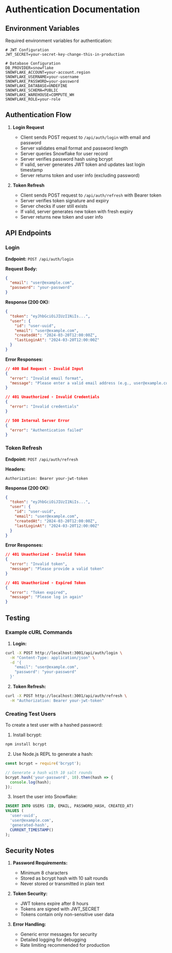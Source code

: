 # Authentication Documentation

## Environment Variables

Required environment variables for authentication:

```env
# JWT Configuration
JWT_SECRET=your-secret-key-change-this-in-production

# Database Configuration
DB_PROVIDER=snowflake
SNOWFLAKE_ACCOUNT=your-account.region
SNOWFLAKE_USERNAME=your-username
SNOWFLAKE_PASSWORD=your-password
SNOWFLAKE_DATABASE=UNDEFINE
SNOWFLAKE_SCHEMA=PUBLIC
SNOWFLAKE_WAREHOUSE=COMPUTE_WH
SNOWFLAKE_ROLE=your-role
```

## Authentication Flow

1. **Login Request**
   - Client sends POST request to `/api/auth/login` with email and password
   - Server validates email format and password length
   - Server queries Snowflake for user record
   - Server verifies password hash using bcrypt
   - If valid, server generates JWT token and updates last login timestamp
   - Server returns token and user info (excluding password)

2. **Token Refresh**
   - Client sends POST request to `/api/auth/refresh` with Bearer token
   - Server verifies token signature and expiry
   - Server checks if user still exists
   - If valid, server generates new token with fresh expiry
   - Server returns new token and user info

## API Endpoints

### Login

**Endpoint:** `POST /api/auth/login`

**Request Body:**
```json
{
  "email": "user@example.com",
  "password": "your-password"
}
```

**Response (200 OK):**
```json
{
  "token": "eyJhbGciOiJIUzI1NiIs...",
  "user": {
    "id": "user-uuid",
    "email": "user@example.com",
    "createdAt": "2024-03-20T12:00:00Z",
    "lastLoginAt": "2024-03-20T12:00:00Z"
  }
}
```

**Error Responses:**
```json
// 400 Bad Request - Invalid Input
{
  "error": "Invalid email format",
  "message": "Please enter a valid email address (e.g., user@example.com)"
}

// 401 Unauthorized - Invalid Credentials
{
  "error": "Invalid credentials"
}

// 500 Internal Server Error
{
  "error": "Authentication failed"
}
```

### Token Refresh

**Endpoint:** `POST /api/auth/refresh`

**Headers:**
```
Authorization: Bearer your-jwt-token
```

**Response (200 OK):**
```json
{
  "token": "eyJhbGciOiJIUzI1NiIs...",
  "user": {
    "id": "user-uuid",
    "email": "user@example.com",
    "createdAt": "2024-03-20T12:00:00Z",
    "lastLoginAt": "2024-03-20T12:00:00Z"
  }
}
```

**Error Responses:**
```json
// 401 Unauthorized - Invalid Token
{
  "error": "Invalid token",
  "message": "Please provide a valid token"
}

// 401 Unauthorized - Expired Token
{
  "error": "Token expired",
  "message": "Please log in again"
}
```

## Testing

### Example cURL Commands

1. **Login:**
```bash
curl -X POST http://localhost:3001/api/auth/login \
  -H "Content-Type: application/json" \
  -d '{
    "email": "user@example.com",
    "password": "your-password"
  }'
```

2. **Token Refresh:**
```bash
curl -X POST http://localhost:3001/api/auth/refresh \
  -H "Authorization: Bearer your-jwt-token"
```

### Creating Test Users

To create a test user with a hashed password:

1. Install bcrypt:
```bash
npm install bcrypt
```

2. Use Node.js REPL to generate a hash:
```javascript
const bcrypt = require('bcrypt');

// Generate a hash with 10 salt rounds
bcrypt.hash('your-password', 10).then(hash => {
  console.log(hash);
});
```

3. Insert the user into Snowflake:
```sql
INSERT INTO USERS (ID, EMAIL, PASSWORD_HASH, CREATED_AT)
VALUES (
  'user-uuid',
  'user@example.com',
  'generated-hash',
  CURRENT_TIMESTAMP()
);
```

## Security Notes

1. **Password Requirements:**
   - Minimum 8 characters
   - Stored as bcrypt hash with 10 salt rounds
   - Never stored or transmitted in plain text

2. **Token Security:**
   - JWT tokens expire after 8 hours
   - Tokens are signed with JWT_SECRET
   - Tokens contain only non-sensitive user data

3. **Error Handling:**
   - Generic error messages for security
   - Detailed logging for debugging
   - Rate limiting recommended for production 